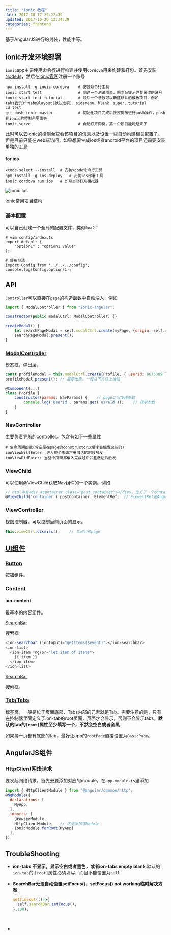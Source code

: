 ```yaml
---
title: "ionic 教程"
date: 2017-10-17 22:22:39
updated: 2017-10-26 12:34:39
categories: frontend
---
```

基于AngularJS进行的封装，性能中等。

## ionic开发环境部署

`ionic`app主要使用命令行进行构建并使用`Cordova`用来构建和打包。首先安装[NodeJs](https://haofly.net/nodejs)，然后在[ionic官网](https://dashboard.ionicjs.com)注册一个账号

```shell
npm install -g inoic cordova	# 安装命令行工具
ionic start test				# 创建一个测试项目，期间会提示你登录你的账号
ionic start test tutorial		# 最后一个参数可以新建默认的模板项目，例如tabs表示3个tab的layout(默认选项)，sidemenu、blank、super、tutorial
cd test
git push ionic master			# 初始化项目完成后按照提示进行push操作，push到ionic的控制台里面去
ionic serve						# 自动打开网页，第一个项目能跑起来了
```

此时可以去ionic的控制台查看该项目的信息以及设置一些自动构建相关配置了。但是目前只能在web端访问，如果想要生成ios或者android平台的项目还需要安装单独的工具:

#### for ios

```shell
xcode-select --install	# 安装xcode命令行工具
npm install -g ios-deploy	# 安装ios部署工具
ionic cordova run ios	# 即可自动打开模拟器
```

![ionic ios](https://haofly.net/uploads/ionic_0.png)

[Ionic常用项目结构](https://github.com/haoflynet/project-structure/blob/master/Ionic/README.md)

### 基本配置

可以自己创建一个全局的配置文件，类似`koa2`：

```shell
# vim config/index.ts
export default {
    "option1" : "option1 value"
};

# 使用方法
import Config from '../../../config';
console.log(Config.options1);
```

## API

`Controller`可以直接在`page`的构造函数中自动注入，例如

```javascript
import { ModalController } from "ionic-angular";

constructor(public modalCtrl: ModalController) {}

createModal() {
    let searchPageModal = self.modalCtrl.create(myPage, {origin: self.origin});
	searchPageModal.present();
}
```

### [ModalController](https://ionicframework.com/docs/api/components/modal/ModalController/)

模态框，弹出层。

```javascript
const profileModal = this.modalCtrl.create(Profile, { userId: 8675309 });
profileModal.present();	// 展示出来，一般从下方往上滑动

@Component(...)
class Profile {
	constructor(params: NavParams) {	// page之间传递参数
    	console.log('UserId', params.get('usreId'));	// 获取参数
	}             
}
```

### NavController

主要负责导航的controller。包含有如下一些属性

```shell
# 生命周期函数(肯定是在page的constructor之后才会触发这些的)
ionViewWillEnter: 进入整个页面将要激活的时候触发
ionViewDidEnter: 当整个页面都载入完成过后并且激活后触发
```

### ViewChild

可以使用@ViewChild获取Nav组件的一个实例。例如

```js
// html中有<div #container class="post_container"></div>，定义了一个container，可以在ts中这样获取，定义该元素为ElementRef元素。
@ViewChild('container') postContainer: ElementRef;	// ElementRef是Angular的知识，主要用于封装不同平台下视图层中的native元素。ElementRef.nativeElement就可以获取元素本身，之后就可以进行操作了，例如postContainer.naiveElement.style.backgroundColor。可以拿来当做jQuery中的$(this)了
```

### ViewController

视图控制器。可以控制当前页面的显示。

```javascript
this.viewCtrl.dismiss();	// 关闭当前page
```

## [UI组件](https://ionicframework.com/docs//components/#alert-prompt)

### [Button](https://ionicframework.com/docs/components/#buttons)

按钮组件。

### Content

#### ion-content

最基本的内容组件。

[SearchBar]()

搜索框。

```javascript
<ion-searchbar (ionInput)="getItems($event)"></ion-searchbar>
<ion-list>
  <ion-item *ngFor="let item of items">
    {{ item }}
  </ion-item>
</ion-list>
```

[SearchBar](https://ionicframework.com/docs/components/#searchbar)

搜索框。

### [Tab/Tabs](https://ionicframework.com/docs/components/#select)

标签页，一般是位于页面底部，Tabs内部的元素就是Tab。需要注意的是，只有在控制器里面定义了ion-tab的root页面，页面才会显示，否则不会显示tabs。**默认的tab的`[root]`属性至少填写一个，不然会空白或者全黑**

如果每一页都有底部的tab，最好让app的`rootPage`直接设置为`BasicPage`。

## AngularJS组件

### HttpClient网络请求

要发起网络请求，首先去要添加对应的module，在`app.module.ts`里添加

```javascript
import { HttpClientModule } from "@angular/common/http";
@NgModule({
  declarations: [
    MyApp,
  ],
  imports: [
    BrowserModule,
    HttpClientModule,	// 这里添加该Module
    IonicModule.forRoot(MyApp)
  ],
})
```

## TroubleShooting

- **ion-tabs 不显示，显示空白或者黑色，或者ion-tabs empty blank**:默认的`ion-tab`的 `[root]`属性必须填写，而且不能设置为`null`

- **SearchBar无法自动设置setFocus()，setFocus() not working临时解决方案**: 

  ```javascript
  setTimeout(()=>{
    self.searchBar.setFocus();
  },100);
  ```

  ​

- ​

